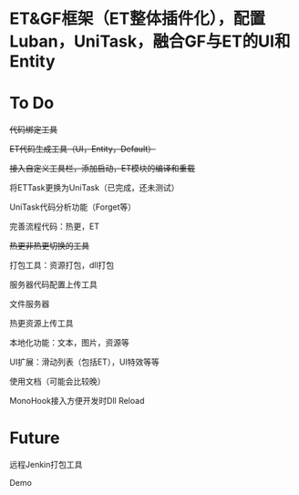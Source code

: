 # ET&GF框架（ET整体插件化），配置Luban，UniTask，融合GF与ET的UI和Entity

# To Do

~~代码绑定工具~~

~~ET代码生成工具（UI，Entity，Default）~~

~~接入自定义工具栏，添加启动，ET模块的编译和重载~~

将ETTask更换为UniTask（已完成，还未测试）

UniTask代码分析功能（Forget等）

完善流程代码：热更，ET

~~热更非热更切换的工具~~

打包工具：资源打包，dll打包

服务器代码配置上传工具

文件服务器

热更资源上传工具

本地化功能：文本，图片，资源等

UI扩展：滑动列表（包括ET），UI特效等等

使用文档（可能会比较晚）

MonoHook接入方便开发时Dll Reload

#
# Future

远程Jenkin打包工具

Demo


